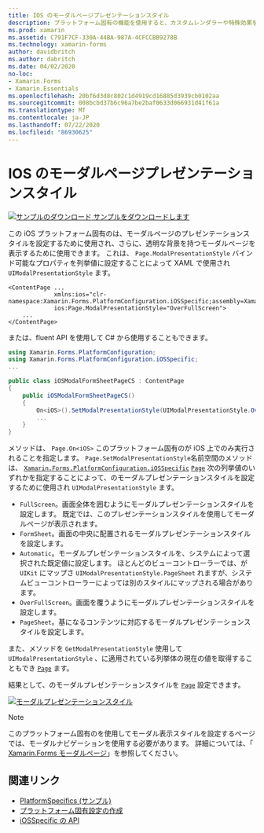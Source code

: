 ```yaml
---
title: IOS のモーダルページプレゼンテーションスタイル
description: プラットフォーム固有の機能を使用すると、カスタムレンダラーや特殊効果を実装することなく、特定のプラットフォームでのみ使用できる機能を使用できます。 この記事では、モーダルページのプレゼンテーションスタイルを設定する iOS プラットフォーム固有のを使用する方法について説明します。
ms.prod: xamarin
ms.assetid: C791F7CF-330A-44BA-987A-4CFCCBB9278B
ms.technology: xamarin-forms
author: davidbritch
ms.author: dabritch
ms.date: 04/02/2020
no-loc:
- Xamarin.Forms
- Xamarin.Essentials
ms.openlocfilehash: 20bf6d3d8c802c1d4919cd16885d3939cb0102aa
ms.sourcegitcommit: 008bcbd37b6c96a7be2baf0633d066931d41f61a
ms.translationtype: MT
ms.contentlocale: ja-JP
ms.lasthandoff: 07/22/2020
ms.locfileid: "86930625"
---
```

# <a name="modal-page-presentation-style-on-ios"></a>IOS のモーダルページプレゼンテーションスタイル

[![サンプルのダウンロード](~/media/shared/download.png) サンプルをダウンロードします](https://docs.microsoft.com/samples/xamarin/xamarin-forms-samples/userinterface-platformspecifics)

この iOS プラットフォーム固有のは、モーダルページのプレゼンテーションスタイルを設定するために使用され、さらに、透明な背景を持つモーダルページを表示するために使用できます。 これは、 `Page.ModalPresentationStyle` バインド可能なプロパティを列挙値に設定することによって XAML で使用され `UIModalPresentationStyle` ます。

```xaml
<ContentPage ...
             xmlns:ios="clr-namespace:Xamarin.Forms.PlatformConfiguration.iOSSpecific;assembly=Xamarin.Forms.Core"
             ios:Page.ModalPresentationStyle="OverFullScreen">
    ...
</ContentPage>
```

または、fluent API を使用して C# から使用することもできます。

```csharp
using Xamarin.Forms.PlatformConfiguration;
using Xamarin.Forms.PlatformConfiguration.iOSSpecific;
...

public class iOSModalFormSheetPageCS : ContentPage
{
    public iOSModalFormSheetPageCS()
    {
        On<iOS>().SetModalPresentationStyle(UIModalPresentationStyle.OverFullScreen);
        ...
    }
}
```

メソッドは、 `Page.On<iOS>` このプラットフォーム固有のが iOS 上でのみ実行されることを指定します。 `Page.SetModalPresentationStyle`名前空間のメソッドは、 [`Xamarin.Forms.PlatformConfiguration.iOSSpecific`](xref:Xamarin.Forms.PlatformConfiguration.iOSSpecific) [`Page`](xref:Xamarin.Forms.Page) 次の列挙値のいずれかを指定することによって、のモーダルプレゼンテーションスタイルを設定するために使用され `UIModalPresentationStyle` ます。

- `FullScreen`。画面全体を囲むようにモーダルプレゼンテーションスタイルを設定します。 既定では、このプレゼンテーションスタイルを使用してモーダルページが表示されます。
- `FormSheet`。画面の中央に配置されるモーダルプレゼンテーションスタイルを設定します。
- `Automatic`。モーダルプレゼンテーションスタイルを、システムによって選択された既定値に設定します。 ほとんどのビューコントローラーでは、が `UIKit` にマップさ `UIModalPresentationStyle.PageSheet` れますが、システムビューコントローラーによっては別のスタイルにマップされる場合があります。
- `OverFullScreen`。画面を覆うようにモーダルプレゼンテーションスタイルを設定します。
- `PageSheet`。基になるコンテンツに対応するモーダルプレゼンテーションスタイルを設定します。

また、メソッドを `GetModalPresentationStyle` 使用して `UIModalPresentationStyle` 、に適用されている列挙体の現在の値を取得することもでき [`Page`](xref:Xamarin.Forms.Page) ます。

結果として、のモーダルプレゼンテーションスタイルを [`Page`](xref:Xamarin.Forms.Page) 設定できます。

[![モーダルプレゼンテーションスタイル](page-presentation-style-images/modal-presentation-style-small.png)](page-presentation-style-images/modal-presentation-style-large.png#lightbox "モーダルプレゼンテーションスタイル")

> [!NOTE]
> このプラットフォーム固有のを使用してモーダル表示スタイルを設定するページでは、モーダルナビゲーションを使用する必要があります。 詳細については、「 [ Xamarin.Forms モーダルページ](~/xamarin-forms/app-fundamentals/navigation/modal.md)」を参照してください。

## <a name="related-links"></a>関連リンク

- [PlatformSpecifics (サンプル)](https://docs.microsoft.com/samples/xamarin/xamarin-forms-samples/userinterface-platformspecifics)
- [プラットフォーム固有設定の作成](~/xamarin-forms/platform/platform-specifics/index.md#creating-platform-specifics)
- [iOSSpecific の API](xref:Xamarin.Forms.PlatformConfiguration.iOSSpecific)
